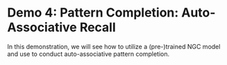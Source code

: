# Demo 4: Pattern Completion: Auto-Associative Recall

 In this demonstration, we will see how to utilize a (pre-)trained NGC model
 and use to conduct auto-associative pattern completion.
